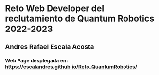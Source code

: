 # Reto Web Developer del reclutamiento de Quantum Robotics 2022-2023
## Andres Rafael Escala Acosta

### Web Page desplegada en: https://escalandres.github.io/Reto_QuantumRobotics/
